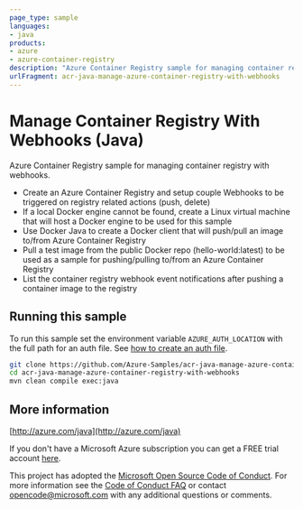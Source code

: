 ```yaml
---
page_type: sample
languages:
- java
products:
- azure
- azure-container-registry
description: "Azure Container Registry sample for managing container registry with webhooks."
urlFragment: acr-java-manage-azure-container-registry-with-webhooks
---
```


# Manage Container Registry With Webhooks (Java)

Azure Container Registry sample for managing container registry with webhooks.

- Create an Azure Container Registry and setup couple Webhooks to be triggered on registry related actions (push, delete)
- If a local Docker engine cannot be found, create a Linux virtual machine that will host a Docker engine
   to be used for this sample
- Use Docker Java to create a Docker client that will push/pull an image to/from Azure Container Registry
- Pull a test image from the public Docker repo (hello-world:latest) to be used as a sample for pushing/pulling
   to/from an Azure Container Registry
- List the container registry webhook event notifications after pushing a container image to the registry
 

## Running this sample

To run this sample set the environment variable `AZURE_AUTH_LOCATION` with the full path for an auth file. See [how to create an auth file](https://github.com/Azure/azure-libraries-for-java/blob/master/AUTH.md).

```bash
git clone https://github.com/Azure-Samples/acr-java-manage-azure-container-registry-with-webhooks.git
cd acr-java-manage-azure-container-registry-with-webhooks
mvn clean compile exec:java
```

## More information

[http://azure.com/java](http://azure.com/java)

If you don't have a Microsoft Azure subscription you can get a FREE trial account [here](http://go.microsoft.com/fwlink/?LinkId=330212).

This project has adopted the [Microsoft Open Source Code of Conduct](https://opensource.microsoft.com/codeofconduct/). For more information see the [Code of Conduct FAQ](https://opensource.microsoft.com/codeofconduct/faq/) or contact [opencode@microsoft.com](mailto:opencode@microsoft.com) with any additional questions or comments.
